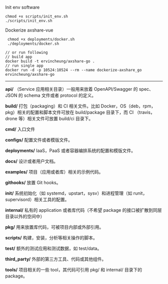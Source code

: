 Init env software

    chmod +x scripts/init_env.sh
    ./scripts/init_env.sh

Dockerize axshare-vue

     chmod +x deployments/docker.sh
     ./deployments/docker.sh
     
    // or run following
    // build app
    docker build -t ervincheung/axshare-go .
    // run single app
    docker run -d -p 10524:10524 --rm --name dockerize-axshare_go ervincheung/axshare-go
***

**api/**
（Service 应用相关目录）一般用来放着 OpenAPI/Swagger 的 spec、JSON 的 schema 文件或者 protocol 的定义。

**build/**
打包（packaging）和 CI 相关文件。比如 Docker，OS（deb，rpm，pkg）相关的配置和脚本文件可放在 build/package 目录下，而 CI （travis，drone 等）相关文件可放置 build/ci 目录下。

**cmd/** 
入口文件

**configs/**
配置文件或者模版文件。

**deployments/**
IaaS，PaaS 或者容器编排系统的配置和模版文件。

**docs/**
设计或者用户文档。

**examples/**
项目（应用或者库）相关的示例代码。

**githooks/**
放置 Git hooks。

**init/**
系统初始化（如 systemd，upstart，sysv）和进程管理（如 runit，supervisord）相关工具的配置。

**internal/**
私有的 application 或者库代码（不希望 package 的接口被扩散到同层目录以外的空间中）

**pkg/**
用来放置库代码，可被项目内部或外部引用。

**scripts/**
构建，安装，分析等相关操作的脚本。

**test/**
额外的测试应用和测试数据，如 test/data。

**third_party/**
外部的第三方工具、代码或其他组件。

**tools/**
项目相关的一些 tool，其代码可引用 pkg/ 和 internal/ 目录下的 package。



